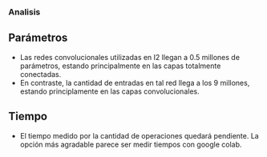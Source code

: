 ### Analisis

## Parámetros

- Las redes convolucionales utilizadas en I2 llegan a 0.5
   millones de parámetros,
  estando principalmente en las capas totalmente conectadas.
- En contraste, la cantidad de entradas en tal red llega a los
  9 millones, estando principlamente en las capas convolucionales.

## Tiempo

- El tiempo medido por la cantidad de operaciones quedará
  pendiente. La opción más agradable parece ser medir tiempos
  con google colab.
